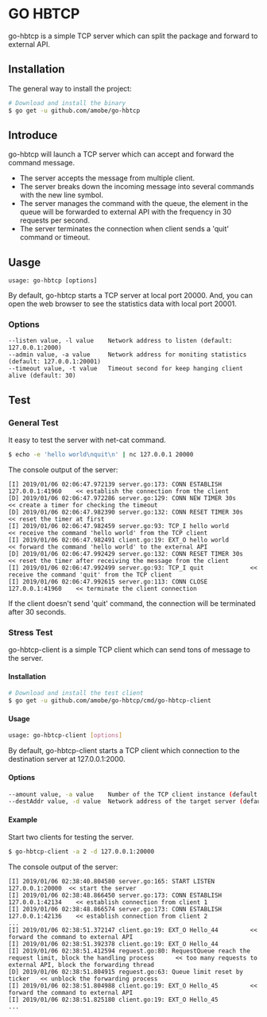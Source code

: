 # GO HBTCP

go-hbtcp is a simple TCP server which can split the package and forward to external API.

## Installation

The general way to install the project:

```bash
# Download and install the binary
$ go get -u github.com/amobe/go-hbtcp
```

## Introduce

go-hbtcp will launch a TCP server which can accept and forward the command message.

* The server accepts the message from multiple client.
* The server breaks down the incoming message into several commands with the new line symbol.
* The server manages the command with the queue, the element in the queue will be forwarded to external API with the frequency in 30 requests per second. 
* The server terminates the connection when client sends a 'quit' command or timeout.

## Uasge

```
usage: go-hbtcp [options]
```

By default, go-hbtcp starts a TCP server at local port 20000. And, you can open the web browser to see the statistics data with local port 20001.

### Options

```
--listen value, -l value	Network address to listen (default: 127.0.0.1:2000)
--admin value, -a value		Network address for moniting statistics (default: 127.0.0.1:20001) 
--timeout value, -t value	Timeout second for keep hanging client alive (default: 30)
```

## Test

### General Test
It easy to test the server with net-cat command.

```bash
$ echo -e 'hello world\nquit\n' | nc 127.0.0.1 20000
```

The console output of the server:

```
[I] 2019/01/06 02:06:47.972139 server.go:173: CONN ESTABLISH 127.0.0.1:41960	<< establish the connection from the client
[D] 2019/01/06 02:06:47.972286 server.go:129: CONN NEW TIMER 30s		<< create a timer for checking the timeout
[D] 2019/01/06 02:06:47.982390 server.go:132: CONN RESET TIMER 30s		<< reset the timer at first
[I] 2019/01/06 02:06:47.982459 server.go:93: TCP_I hello world			<< receive the command 'hello world' from the TCP client
[I] 2019/01/06 02:06:47.982491 client.go:19: EXT_O hello world			<< forward the command 'hello world' to the external API
[D] 2019/01/06 02:06:47.992429 server.go:132: CONN RESET TIMER 30s		<< reset the timer after receiving the message from the client
[I] 2019/01/06 02:06:47.992499 server.go:93: TCP_I quit				<< receive the command 'quit' from the TCP client
[I] 2019/01/06 02:06:47.992615 server.go:113: CONN CLOSE 127.0.0.1:41960	<< terminate the client connection
```

If the client doesn't send 'quit' command, the connection will be terminated after 30 seconds.

### Stress Test

go-hbtcp-client is a simple TCP client which can send tons of message to the server.

#### Installation

```bash
# Download and install the test client
$ go get -u github.com/amobe/go-hbtcp/cmd/go-hbtcp-client
```

#### Usage

```bash
usage: go-hbtcp-client [options]
```

By default, go-hbtcp-client starts a TCP client which connection to the destination server at 127.0.0.1:2000.

#### Options

```bash
--amount value, -a value	Number of the TCP client instance (default: 1)
--destAddr value, -d value	Network address of the target server (default: 127.0.0.1:20000) 
```

#### Example

Start two clients for testing the server.

```bash
$ go-hbtcp-client -a 2 -d 127.0.0.1:20000
```

The console output of the server:

```
[I] 2019/01/06 02:38:40.804580 server.go:165: START LISTEN 127.0.0.1:20000	<< start the server
[I] 2019/01/06 02:38:48.866450 server.go:173: CONN ESTABLISH 127.0.0.1:42134	<< establish connection from client 1
[I] 2019/01/06 02:38:48.866574 server.go:173: CONN ESTABLISH 127.0.0.1:42136	<< establish connection from client 2
...
[I] 2019/01/06 02:38:51.372147 client.go:19: EXT_O Hello_44			<< forward the command to external API
[I] 2019/01/06 02:38:51.392378 client.go:19: EXT_O Hello_44
[I] 2019/01/06 02:38:51.412594 reguest.go:80: RequestQueue reach the request limit, block the handling process		<< too many requests to external API, block the forwarding thread
[D] 2019/01/06 02:38:51.804915 reguest.go:63: Queue limit reset by ticker	<< unblock the forwarding process
[I] 2019/01/06 02:38:51.804988 client.go:19: EXT_O Hello_45			<< forward the command to external API
[I] 2019/01/06 02:38:51.825180 client.go:19: EXT_O Hello_45
...

```


